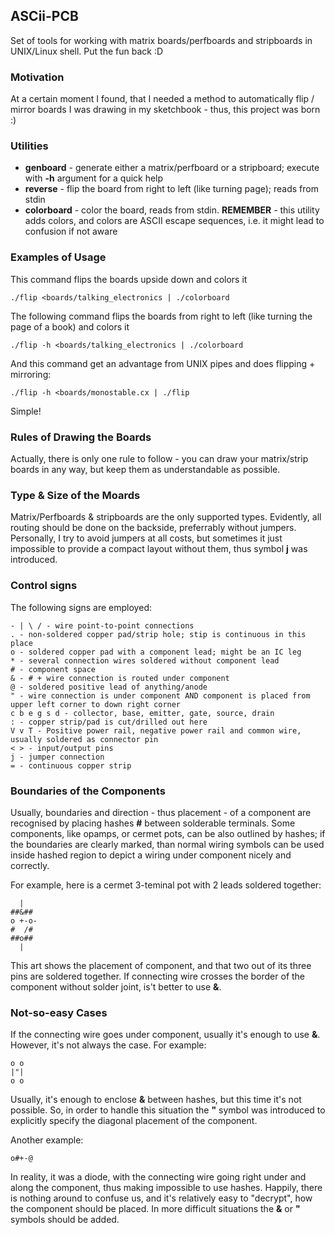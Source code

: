 ## ASCii-PCB
Set of tools for working with matrix boards/perfboards and stripboards in UNIX/Linux
shell. Put the fun back :D

### Motivation
At a certain moment I found, that I needed a method to automatically flip /
mirror boards I was drawing in my sketchbook - thus, this project was born :)

### Utilities

- **genboard** - generate either a matrix/perfboard or a stripboard; execute with
**-h** argument for a quick help
- **reverse** - flip the board from right to left (like turning page); reads from
stdin
- **colorboard** - color the board, reads from stdin. **REMEMBER** - this utility
adds colors, and colors are ASCII escape sequences, i.e. it might lead to
confusion if not aware

### Examples of Usage
This command flips the boards upside down and colors it

    ./flip <boards/talking_electronics | ./colorboard

The following command flips the boards from right to left (like turning the page of a book) and colors it

    ./flip -h <boards/talking_electronics | ./colorboard

And this command get an advantage from UNIX pipes and does flipping + mirroring:

    ./flip -h <boards/monostable.cx | ./flip  

Simple!

### Rules of Drawing the Boards
Actually, there is only one rule to follow - you can draw your matrix/strip boards
in any way, but keep them as understandable as possible.

### Type & Size of the Moards
Matrix/Perfboards & stripboards are the only supported types. Evidently, all routing
should be done on the backside, preferrably without jumpers. Personally, I try
to avoid jumpers at all costs, but sometimes it just impossible to provide a compact
layout without them, thus symbol **j** was introduced.

### Control signs
The following signs are employed:

    - | \ / - wire point-to-point connections
    . - non-soldered copper pad/strip hole; stip is continuous in this place
    o - soldered copper pad with a component lead; might be an IC leg
    * - several connection wires soldered without component lead
    # - component space
    & - # + wire connection is routed under component
    @ - soldered positive lead of anything/anode
    " - wire connection is under component AND component is placed from upper left corner to down right corner
    c b e g s d - collector, base, emitter, gate, source, drain
    : - copper strip/pad is cut/drilled out here
    V v T - Positive power rail, negative power rail and common wire, usually soldered as connector pin
    < > - input/output pins
    j - jumper connection
    = - continuous copper strip

### Boundaries of the Components
Usually, boundaries and direction - thus placement - of a component are recognised by placing
hashes **#** between solderable terminals. Some components, like opamps, or cermet pots, can be
also outlined by hashes; if the boundaries are clearly marked, than normal wiring symbols can be used inside
hashed region to depict a wiring under component nicely and correctly.

For example, here is a cermet 3-teminal pot with 2 leads soldered together:

      |
    ##&##
    o +-o-
    #  /#
    ##o##
      |

This art shows the placement of component, and that two out of its three pins are soldered together.
If connecting wire crosses the border of the component without solder joint, is't better to use **&**.

### Not-so-easy Cases
If the connecting wire goes under component, usually it's enough to use **&**. However,
it's not always the case. For example:

    o o
    |"|
    o o
 
Usually, it's enough to enclose **&** between hashes, but this time it's not possible.
So, in order to handle this situation the **"** symbol was introduced to explicitly
specify the diagonal placement of the component.

Another example:

    o#+-@

In reality, it was a diode, with the connecting wire going right under and along
the component, thus making impossible to use hashes. Happily, there is nothing
around to confuse us, and it's relatively easy to "decrypt", how the component should
be placed. In more difficult situations the **&** or **"** symbols should be added.
